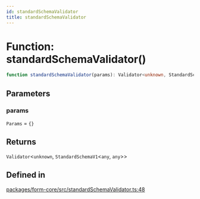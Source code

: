 ```yaml
---
id: standardSchemaValidator
title: standardSchemaValidator
---
```


# Function: standardSchemaValidator()

```ts
function standardSchemaValidator(params): Validator<unknown, StandardSchemaV1<any, any>>
```

## Parameters

### params

`Params` = `{}`

## Returns

`Validator`\<`unknown`, `StandardSchemaV1`\<`any`, `any`\>\>

## Defined in

[packages/form-core/src/standardSchemaValidator.ts:48](https://github.com/TanStack/form/blob/main/packages/form-core/src/standardSchemaValidator.ts#L48)
